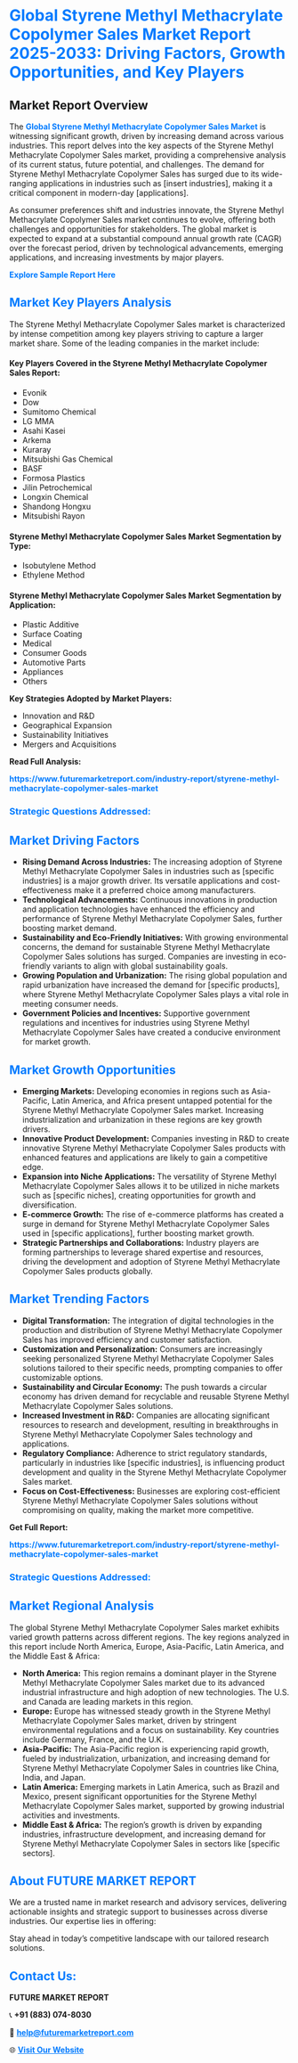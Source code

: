 <h1 style="color: #007BFF;">Global Styrene Methyl Methacrylate Copolymer Sales Market Report 2025-2033: Driving Factors, Growth Opportunities, and Key Players</h1>

<section id="overview">
<h2>Market Report Overview</h2>
<p>The <a href="https://www.futuremarketreport.com/industry-report/styrene-methyl-methacrylate-copolymer-sales-market" style="color: #007BFF; text-decoration: none;"><strong>Global Styrene Methyl Methacrylate Copolymer Sales Market</strong></a> is witnessing significant growth, driven by increasing demand across various industries. This report delves into the key aspects of the Styrene Methyl Methacrylate Copolymer Sales market, providing a comprehensive analysis of its current status, future potential, and challenges. The demand for Styrene Methyl Methacrylate Copolymer Sales has surged due to its wide-ranging applications in industries such as [insert industries], making it a critical component in modern-day [applications].</p>
<p>As consumer preferences shift and industries innovate, the Styrene Methyl Methacrylate Copolymer Sales market continues to evolve, offering both challenges and opportunities for stakeholders. The global market is expected to expand at a substantial compound annual growth rate (CAGR) over the forecast period, driven by technological advancements, emerging applications, and increasing investments by major players.</p>
</section>

<section id="overview">
<p><a href="https://www.futuremarketreport.com/request-sample/reportId=109595" style="color: #007BFF; text-decoration: none;"><strong>Explore Sample Report Here</strong></a></p>
</section>

<section id="key-players">
<h2 style="color: #007BFF;">Market Key Players Analysis</h2>
<p>The Styrene Methyl Methacrylate Copolymer Sales market is characterized by intense competition among key players striving to capture a larger market share. Some of the leading companies in the market include:</p>
<h4>Key Players Covered in the Styrene Methyl Methacrylate Copolymer Sales Report:</h4>
<ul><li>Evonik</li><li>Dow</li><li>Sumitomo Chemical</li><li>LG MMA</li><li>Asahi Kasei</li><li>Arkema</li><li>Kuraray</li><li>Mitsubishi Gas Chemical</li><li>BASF</li><li>Formosa Plastics</li><li>Jilin Petrochemical</li><li>Longxin Chemical</li><li>Shandong Hongxu</li><li>Mitsubishi Rayon</li></ul>
<h4>Styrene Methyl Methacrylate Copolymer Sales Market Segmentation by Type:</h4>
<ul><li>Isobutylene Method</li><li>Ethylene Method</li></ul>

<h4>Styrene Methyl Methacrylate Copolymer Sales Market Segmentation by Application:</h4>
<ul><li>Plastic Additive</li><li>Surface Coating</li><li>Medical</li><li>Consumer Goods</li><li>Automotive Parts</li><li>Appliances</li><li>Others</li></ul>
<p><strong>Key Strategies Adopted by Market Players:</strong></p>
<ul>
<li>Innovation and R&D</li>
<li>Geographical Expansion</li>
<li>Sustainability Initiatives</li>
<li>Mergers and Acquisitions</li>
</ul>
</section>

<section>
<p><strong>Read Full Analysis: </strong></p><a href="https://www.futuremarketreport.com/industry-report/styrene-methyl-methacrylate-copolymer-sales-market" style="color: #007BFF; text-decoration: none;"><strong>https://www.futuremarketreport.com/industry-report/styrene-methyl-methacrylate-copolymer-sales-market</strong></a>
<h3 style="color: #007BFF;">Strategic Questions Addressed:</h3>
</section>

<section id="driving-factors">
<h2 style="color: #007BFF;">Market Driving Factors</h2>
<ul>
<li><strong>Rising Demand Across Industries:</strong> The increasing adoption of Styrene Methyl Methacrylate Copolymer Sales in industries such as [specific industries] is a major growth driver. Its versatile applications and cost-effectiveness make it a preferred choice among manufacturers.</li>
<li><strong>Technological Advancements:</strong> Continuous innovations in production and application technologies have enhanced the efficiency and performance of Styrene Methyl Methacrylate Copolymer Sales, further boosting market demand.</li>
<li><strong>Sustainability and Eco-Friendly Initiatives:</strong> With growing environmental concerns, the demand for sustainable Styrene Methyl Methacrylate Copolymer Sales solutions has surged. Companies are investing in eco-friendly variants to align with global sustainability goals.</li>
<li><strong>Growing Population and Urbanization:</strong> The rising global population and rapid urbanization have increased the demand for [specific products], where Styrene Methyl Methacrylate Copolymer Sales plays a vital role in meeting consumer needs.</li>
<li><strong>Government Policies and Incentives:</strong> Supportive government regulations and incentives for industries using Styrene Methyl Methacrylate Copolymer Sales have created a conducive environment for market growth.</li>
</ul>
</section>

<section id="growth-opportunities">
<h2 style="color: #007BFF;">Market Growth Opportunities</h2>
<ul>
<li><strong>Emerging Markets:</strong> Developing economies in regions such as Asia-Pacific, Latin America, and Africa present untapped potential for the Styrene Methyl Methacrylate Copolymer Sales market. Increasing industrialization and urbanization in these regions are key growth drivers.</li>
<li><strong>Innovative Product Development:</strong> Companies investing in R&D to create innovative Styrene Methyl Methacrylate Copolymer Sales products with enhanced features and applications are likely to gain a competitive edge.</li>
<li><strong>Expansion into Niche Applications:</strong> The versatility of Styrene Methyl Methacrylate Copolymer Sales allows it to be utilized in niche markets such as [specific niches], creating opportunities for growth and diversification.</li>
<li><strong>E-commerce Growth:</strong> The rise of e-commerce platforms has created a surge in demand for Styrene Methyl Methacrylate Copolymer Sales used in [specific applications], further boosting market growth.</li>
<li><strong>Strategic Partnerships and Collaborations:</strong> Industry players are forming partnerships to leverage shared expertise and resources, driving the development and adoption of Styrene Methyl Methacrylate Copolymer Sales products globally.</li>
</ul>
</section>

<section id="trending-factors">
<h2 style="color: #007BFF;">Market Trending Factors</h2>
<ul>
<li><strong>Digital Transformation:</strong> The integration of digital technologies in the production and distribution of Styrene Methyl Methacrylate Copolymer Sales has improved efficiency and customer satisfaction.</li>
<li><strong>Customization and Personalization:</strong> Consumers are increasingly seeking personalized Styrene Methyl Methacrylate Copolymer Sales solutions tailored to their specific needs, prompting companies to offer customizable options.</li>
<li><strong>Sustainability and Circular Economy:</strong> The push towards a circular economy has driven demand for recyclable and reusable Styrene Methyl Methacrylate Copolymer Sales solutions.</li>
<li><strong>Increased Investment in R&D:</strong> Companies are allocating significant resources to research and development, resulting in breakthroughs in Styrene Methyl Methacrylate Copolymer Sales technology and applications.</li>
<li><strong>Regulatory Compliance:</strong> Adherence to strict regulatory standards, particularly in industries like [specific industries], is influencing product development and quality in the Styrene Methyl Methacrylate Copolymer Sales market.</li>
<li><strong>Focus on Cost-Effectiveness:</strong> Businesses are exploring cost-efficient Styrene Methyl Methacrylate Copolymer Sales solutions without compromising on quality, making the market more competitive.</li>
</ul>
</section>

<section>
<p><strong>Get Full Report: </strong></p><a href="https://www.futuremarketreport.com/industry-report/styrene-methyl-methacrylate-copolymer-sales-market" style="color: #007BFF; text-decoration: none;"><strong>https://www.futuremarketreport.com/industry-report/styrene-methyl-methacrylate-copolymer-sales-market</strong></a>
<h3 style="color: #007BFF;">Strategic Questions Addressed:</h3>
</section>


<section id="regional-analysis">
<h2 style="color: #007BFF;">Market Regional Analysis</h2>
<p>The global Styrene Methyl Methacrylate Copolymer Sales market exhibits varied growth patterns across different regions. The key regions analyzed in this report include North America, Europe, Asia-Pacific, Latin America, and the Middle East & Africa:</p>
<ul>
<li><strong>North America:</strong> This region remains a dominant player in the Styrene Methyl Methacrylate Copolymer Sales market due to its advanced industrial infrastructure and high adoption of new technologies. The U.S. and Canada are leading markets in this region.</li>
<li><strong>Europe:</strong> Europe has witnessed steady growth in the Styrene Methyl Methacrylate Copolymer Sales market, driven by stringent environmental regulations and a focus on sustainability. Key countries include Germany, France, and the U.K.</li>
<li><strong>Asia-Pacific:</strong> The Asia-Pacific region is experiencing rapid growth, fueled by industrialization, urbanization, and increasing demand for Styrene Methyl Methacrylate Copolymer Sales in countries like China, India, and Japan.</li>
<li><strong>Latin America:</strong> Emerging markets in Latin America, such as Brazil and Mexico, present significant opportunities for the Styrene Methyl Methacrylate Copolymer Sales market, supported by growing industrial activities and investments.</li>
<li><strong>Middle East & Africa:</strong> The region’s growth is driven by expanding industries, infrastructure development, and increasing demand for Styrene Methyl Methacrylate Copolymer Sales in sectors like [specific sectors].</li>
</ul>
</section>

<footer>
<h2 style="color: #007BFF;">About FUTURE MARKET REPORT</h2>
<p>We are a trusted name in market research and advisory services, delivering actionable insights and strategic support to businesses across diverse industries. Our expertise lies in offering:</p>

<p>Stay ahead in today’s competitive landscape with our tailored research solutions.</p>

<h2 style="color: #007BFF;">Contact Us:</h2>
<p><strong>FUTURE MARKET REPORT</strong></p>
<p>📞 <strong>+91 (883) 074-8030</strong></p>
<p>📧 <strong><a href="mailto:help@futuremarketreport.com" style="color: #007BFF;">help@futuremarketreport.com</a></strong></p>
<p>🌐 <strong><a href="https://www.futuremarketreport.com/" style="color: #007BFF;">Visit Our Website</a></strong></p>
</footer>